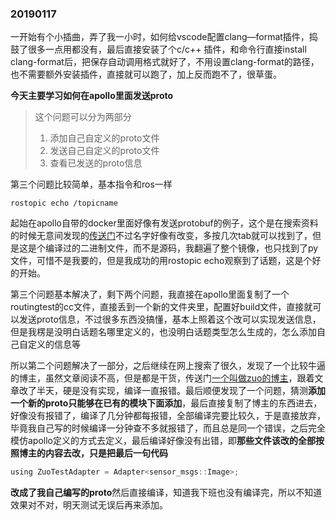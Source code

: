 ### 20190117
一开始有个小插曲，弄了我一小时，如何给vscode配置clang—format插件，捣鼓了很多一点用都没有，最后直接安装了个c/c++ 插件，和命令行直接install clang-format后，把保存自动调用格式就好了，不用设置clang-format的路径，也不需要额外安装插件，直接就可以跑了，加上反而跑不了，很草蛋。

**今天主要学习如何在apollo里面发送proto**
> 这个问题可以分为两部分
> 
>1. 添加自己自定义的proto文件
>2. 发送自己自定义的proto文件
>3. 查看已发送的proto信息

第三个问题比较简单，基本指令和ros一样
```
rostopic echo /topicname
```
起始在apollo自带的docker里面好像有发送protobuf的例子，这个是在搜索资料的时候无意间发现的[传送门](http://blog.sina.com.cn/s/blog_a45145650102xjym.html)不过名字好像有改变，多按几次tab就可以找到了，但是这是个编译过的二进制文件，而不是源码，我翻遍了整个镜像，也只找到了py文件，可惜不是我要的，但是我成功的用rostopic echo观察到了话题，这是个好的开始。

第三个问题基本解决了，剩下两个问题，我直接在apollo里面复制了一个routingtest的cc文件，直接丢到一个新的文件夹里，配置好build文件，直接就可以发送proto信息，不过很多东西没搞懂，基本上照着这个改可以实现发送信息，但是我楞是没明白话题名哪里定义的，也没明白话题类型怎么生成的，怎么添加自己自定义的信息等

所以第二个问题解决了一部分，之后继续在网上搜索了很久，发现了一个比较牛逼的博主，虽然文章阅读不高，但是都是干货，传送门[一个叫做zuo的博主](https://blog.csdn.net/u012423865/article/category/7576006)，跟着文章改了半天，硬是没有实现，编译一直报错。最后顺便发现了一个问题，猜测**添加一个新的proto只能够在已有的模块下面添加**，最后直接复制了博主的东西进去，好像没有报错了，编译了几分钟都每报错，全部编译完要比较久，于是直接放弃，毕竟我自己写的时候编译一分钟查不多就报错了，而且总是同一个错误，之后完全模仿apollo定义的方式去定义，最后编译好像没有出错，即**那些文件该改的全部按照博主的内容去改，只是把最后一句代码**
```c
using ZuoTestAdapter = Adapter<sensor_msgs::Image>;
```
**改成了我自己编写的proto**然后直接编译，知道我下班也没有编译完，所以不知道效果对不对，明天测试无误后再来添加。